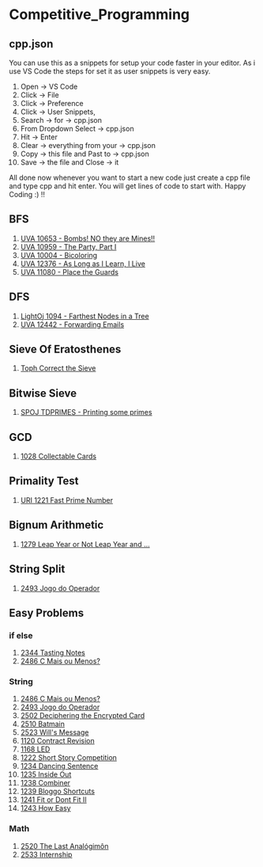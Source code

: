 # Competitive_Programming

## cpp.json
You can use this as a snippets for setup your code faster in your editor. As i use VS Code the steps for set it as user snippets is very easy. 
1. Open -> VS Code
2. Click -> File
3. Click -> Preference
4. Click -> User Snippets,
5. Search -> for -> cpp.json
6. From Dropdown Select -> cpp.json
7. Hit -> Enter
8. Clear -> everything from your -> cpp.json
9. Copy -> this file and Past to -> cpp.json
10. Save -> the file and Close -> it

All done now whenever you want to start a new code just create a cpp file and type cpp and hit enter. You will get lines of code to start with. Happy Coding :) !!

## BFS
1. [UVA 10653 - Bombs! NO they are Mines!!](https://onlinejudge.org/index.php?option=com_onlinejudge&Itemid=8&category=18&page=show_problem&problem=1594)
2. [UVA 10959 - The Party, Part I](https://onlinejudge.org/index.php?option=com_onlinejudge&Itemid=8&page=show_problem&problem=1900)
3. [UVA 10004 - Bicoloring](https://onlinejudge.org/index.php?option=com_onlinejudge&Itemid=8&page=show_problem&problem=945)
4. [UVA 12376 - As Long as I Learn, I Live](https://onlinejudge.org/index.php?option=com_onlinejudge&Itemid=8&page=show_problem&problem=3798)
5. [UVA 11080 - Place the Guards](https://onlinejudge.org/index.php?option=onlinejudge&page=show_problem&problem=2021)

## DFS
1. [LightOj 1094 - Farthest Nodes in a Tree](http://lightoj.com/volume_showproblem.php?problem=1094)
2. [UVA 12442 - Forwarding Emails](https://onlinejudge.org/index.php?option=com_onlinejudge&Itemid=8&page=show_problem&problem=3873)

## Sieve Of Eratosthenes
1. [Toph Correct the Sieve](https://toph.co/p/correct-the-sieve)

## Bitwise Sieve
1. [SPOJ TDPRIMES - Printing some primes](https://www.spoj.com/problems/TDPRIMES/)

## GCD
1. [1028 Collectable Cards](https://www.urionlinejudge.com.br/judge/en/problems/view/1028)

## Primality Test
1. [URI 1221 Fast Prime Number](https://www.urionlinejudge.com.br/judge/en/problems/view/1221)

## Bignum Arithmetic
1. [1279 Leap Year or Not Leap Year and …](https://www.urionlinejudge.com.br/judge/en/problems/view/1279)

## String Split
1. [2493 Jogo do Operador](https://www.urionlinejudge.com.br/judge/en/problems/view/2493)

## Easy Problems
### if else
1. [2344 Tasting Notes](https://www.urionlinejudge.com.br/judge/en/problems/view/2344)
2. [2486 C Mais ou Menos?](https://www.urionlinejudge.com.br/judge/en/problems/view/2486)

### String
1. [2486 C Mais ou Menos?](https://www.urionlinejudge.com.br/judge/en/problems/view/2486)
2. [2493 Jogo do Operador](https://www.urionlinejudge.com.br/judge/en/problems/view/2493)
3. [2502 Deciphering the Encrypted Card](https://www.urionlinejudge.com.br/judge/en/problems/view/2502)
4. [2510 Batmain](https://www.urionlinejudge.com.br/judge/en/problems/view/2510)
5. [2523 Will's Message](https://www.urionlinejudge.com.br/judge/en/problems/view/2523)
6. [1120 Contract Revision](https://www.urionlinejudge.com.br/judge/en/problems/view/1120)
7. [1168 LED](https://www.urionlinejudge.com.br/judge/en/problems/view/1168)
8. [1222 Short Story Competition](https://www.urionlinejudge.com.br/judge/en/problems/view/1222)
9. [1234 Dancing Sentence](https://www.urionlinejudge.com.br/judge/en/problems/view/1234)
10. [1235 Inside Out](https://www.urionlinejudge.com.br/judge/en/problems/view/1235)
11. [1238 Combiner](https://www.urionlinejudge.com.br/judge/en/problems/view/1238)
12. [1239 Bloggo Shortcuts](https://www.urionlinejudge.com.br/judge/en/problems/view/1239)
13. [1241 Fit or Dont Fit II](https://www.urionlinejudge.com.br/judge/en/problems/view/1241)
14. [1243 How Easy](https://www.urionlinejudge.com.br/judge/en/problems/view/1243)

### Math
1. [2520 The Last Analógimôn](https://www.urionlinejudge.com.br/judge/en/problems/view/2520)
2. [2533 Internship](https://www.urionlinejudge.com.br/judge/en/problems/view/2533)